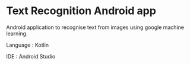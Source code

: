 # Text Recognition Android app

Android application to recognise text from images using google machine learning.

Language : Kotlin <br>

IDE : Android Studio
